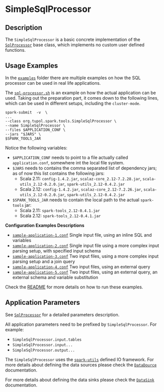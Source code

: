 # SimpleSqlProcessor


## Description

The `SimpleSqlProcessor` is a basic concrete implementation of the [`SqlProcessor`](sql-processor.md) base class, which implements no
custom user defined functions.


## Usage Examples

In the [`examples`](examples/sql-processor) folder there are multiple examples on how the SQL processor can be used in
real life applications.

The [`sql-processor.sh`](examples/sql-processor/sql-processor.sh) is an example on how the actual application can be used.
Taking out the preparation part, it comes down to the following lines, which can be used in different setups, including
the `cluster-mode`.

```
spark-submit  -v  \
...
--class org.tupol.spark.tools.SimpleSqlProcessor \
--name SimpleSqlProcessor \
--files $APPLICATION_CONF \
--jars "$JARS" \
$SPARK_TOOLS_JAR
```

Notice the following variables:
- `$APPLICATION_CONF` needs to point to a file actually called `application.conf`, somewhere int the local file system.
- `$JARS` needs to contains the comma separated list of dependency jars; as of now this list contains the following jars:
  - Scala 2.11: `config-1.4.2.jar`, `scalaz-core_2.12-7.2.28.jar`, `scala-utils_2.12-0.2.0.jar`, `spark-utils_2.12-0.4.2.jar`
  - Scala 2.12:  `config-1.4.2.jar`, `scalaz-core_2.12-7.2.26.jar`, `scala-utils_2.12-0.2.0.jar`, `spark-utils_2.12-0.4.2.jar`
- `$SPARK_TOOLS_JAR` needs to contain the local path to the actual `spark-tools` jar:
  - Scala 2.11: `spark-tools_2.12-0.4.1.jar`
  - Scala 2.12: `spark-tools_2.12-0.4.1.jar`

**Configuration Examples Descriptions**

- [`sample-application-1.conf`](examples/sql-processor/sample-application-1.conf)
Single input file, using an inline SQL and variables
- [`sample-application-2.conf`](examples/sql-processor/sample-application-2.conf)
Single input file using a more complex input parsing setup, with specified input schema
- [`sample-application-3.conf`](examples/sql-processor/sample-application-3.conf)
Two input files, using a more complex input parsing setup and a join query
- [`sample-application-4.conf`](examples/sql-processor/sample-application-4.conf)
Two input files, using an external query
- [`sample-application-5.conf`](examples/sql-processor/sample-application-5.conf)
Two input files, using an external query, an external schema and variable substitution

Check the [README](examples/sql-processor/README.md) for more details on how to run
these examples.

## Application Parameters

See [`SqlProcessor`](sql-processor.md#configuration-parameters) for a detailed parameters description.

All application parameters need to be prefixed by `SimpleSqlProcessor`.
For example:
- `SimpleSqlProcessor.input.tables`
- `SimpleSqlProcessor.input...`
- `SimpleSqlProcessor.output...`

The `SimpleSqlProcessor` uses the [`spark-utils`](https://github.com/tupol/spark-utils/) defined IO framework.
For more details about defining the data sources please check the
[`DataDource`](https://github.com/tupol/spark-utils/blob/master/docs/data-source.md) documentation.

For more details about defining the data sinks please check the
[`DataSink`](https://github.com/tupol/spark-utils/blob/master/docs/data-sink.md) documentation.

